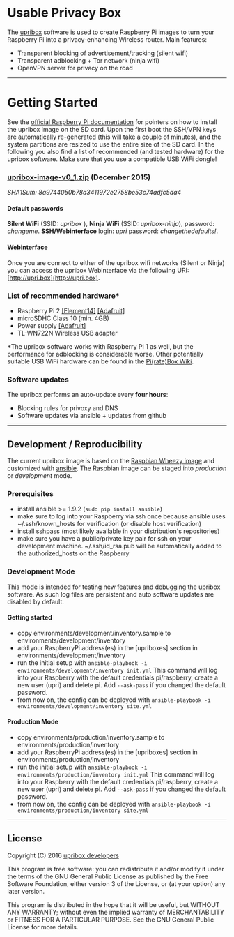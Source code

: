 # Usable Privacy Box
The [upribox](https://upribox.org) software is used to create Raspberry Pi images to turn your Raspberry Pi into a privacy-enhancing Wireless router. Main features:
 * Transparent blocking of advertisement/tracking (silent wifi)
 * Transparent adblocking + Tor network (ninja wifi)
 * OpenVPN server for privacy on the road

---

# Getting Started
See the [official Raspberry Pi documentation](https://www.raspberrypi.org/documentation/installation/installing-images/) for pointers on how to install the upribox image on the SD card. Upon the first boot the SSH/VPN keys are automatically re-generated (this will take a couple of minutes), and the system partitions are resized to use the entire size of the SD card. In the following you also find a list of recommended (and tested hardware) for the upribox software. Make sure that you use a compatible USB WiFi dongle!

### [upribox-image-v0_1.zip](https://s3-us-west-2.amazonaws.com/usableprivacy/upribox-image-v0_1.zip) (December 2015)
*SHA1Sum: 8a9744050b78a3411972e2758be53c74adfc5da4*

#### Default passwords
**Silent WiFi** (SSID: *upribox* ), **Ninja WiFi** (SSID: *upribox-ninja*), password: *changeme*. **SSH/Webinterface** login: *upri* password: *changethedefaults!*.

#### Webinterface
Once you are connect to either of the upribox wifi networks (Silent or Ninja) you can access the upribox Webinterface via the following URI: [http://upri.box](http://upri.box).


### List of recommended hardware*
* Raspberry Pi 2 [[Element14]](http://element14.com/raspberrypi2) [[Adafruit]](https://www.adafruit.com/products/2358)
* microSDHC Class 10 (min. 4GB)
* Power supply [[Adafruit]](https://www.adafruit.com/products/1995)
* TL-WN722N Wireless USB adapter

*The upribox software works with Raspberry Pi 1 as well, but the performance for adblocking is considerable worse. Other potentially suitable USB WiFi hardware can be found in the [Pi(rate)Box Wiki](https://piratebox.cc/raspberry_pi:piratebox_wifi_compatibility).

### Software updates

The upribox performs an auto-update every **four hours**:

* Blocking rules for privoxy and DNS
* Software updates via ansible + updates from github

---

## Development / Reproducibility

The current upribox image is based on the [Raspbian Wheezy image](https://www.raspberrypi.org/downloads/raspbian/) and customized with [ansible](http://www.ansible.com). The Raspbian image can be staged into *production* or *development* mode.

### Prerequisites
* install ansible >= 1.9.2 (`sudo pip install ansible`)
* make sure to log into your Raspberry via ssh once because ansible uses ~/.ssh/known_hosts for verification (or disable host verification)
* install sshpass (most likely available in your distribution's repositories)
* make sure you have a public/private key pair for ssh on your development machine. ~/.ssh/id_rsa.pub will be automatically added to the authorized_hosts on the Raspberry

### Development Mode
This mode is intended for testing new features and debugging the upribox software. As such log files are persistent and auto software updates are disabled by default.

#### Getting started
* copy environments/development/inventory.sample to environments/development/inventory
* add your RaspberryPi address(es) in the [upriboxes] section in environments/development/inventory
* run the initial setup with `ansible-playbook -i environments/development/inventory init.yml`
  This command will log into your Raspberry with the default credentials pi/raspberry, create a new user (upri) and delete pi.
  Add `--ask-pass` if you changed the default password.
* from now on, the config can be deployed with `ansible-playbook -i environments/development/inventory site.yml`

#### Production Mode
* copy environments/production/inventory.sample to environments/production/inventory
* add your RaspberryPi address(es) in the [upriboxes] section in environments/production/inventory
* run the initial setup with `ansible-playbook -i environments/production/inventory init.yml`
  This command will log into your Raspberry with the default credentials pi/raspberry, create a new user (upri) and delete pi.
  Add `--ask-pass` if you changed the default password.
* from now on, the config can be deployed with `ansible-playbook -i environments/production/inventory site.yml`

---

## License
Copyright (C) 2016 [upribox developers](https://upribox.org/#contact)

This program is free software: you can redistribute it and/or modify it under the terms of the GNU General Public License as published by the Free Software Foundation, either version 3 of the License, or (at your option) any later version.

This program is distributed in the hope that it will be useful,
but WITHOUT ANY WARRANTY; without even the implied warranty of
MERCHANTABILITY or FITNESS FOR A PARTICULAR PURPOSE.  See the
GNU General Public License for more details.
